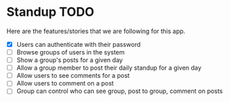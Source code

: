 Standup TODO
============

Here are the features/stories that we are following for this app.

- [x] Users can authenticate with their password
- [ ] Browse groups of users in the system
- [ ] Show a group's posts for a given day
- [ ] Allow a group member to post their daily standup for a given day
- [ ] Allow users to see comments for a post
- [ ] Allow users to comment on a post
- [ ] Group can control who can see group, post to group, comment on posts
